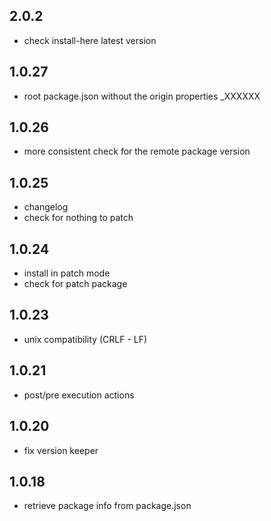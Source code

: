 ## 2.0.2
- check install-here latest version

## 1.0.27
- root package.json without the origin properties _XXXXXX

## 1.0.26
- more consistent check for the remote package version 

## 1.0.25
- changelog
- check for nothing to patch

## 1.0.24
- install in patch mode
- check for patch package

## 1.0.23
- unix compatibility (CRLF - LF)

## 1.0.21
- post/pre execution actions

## 1.0.20
- fix version keeper

## 1.0.18
- retrieve package info from package.json
